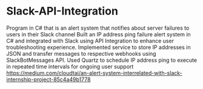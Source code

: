 # Slack-API-Integration
Program in C# that is an alert system that notifies about server failures to users in their Slack channel
Built an IP address ping failure alert system in C# and integrated with Slack using API Integration to enhance user troubleshooting experience. 
Implemented service to store IP addresses in JSON and transfer messages to respective webhooks using SlackBotMessages API. 
Used Quartz to schedule IP address ping to execute in repeated time intervals for ongoing user support
https://medium.com/cloudtai/an-alert-system-interrelated-with-slack-internship-project-85c4a49b1778
